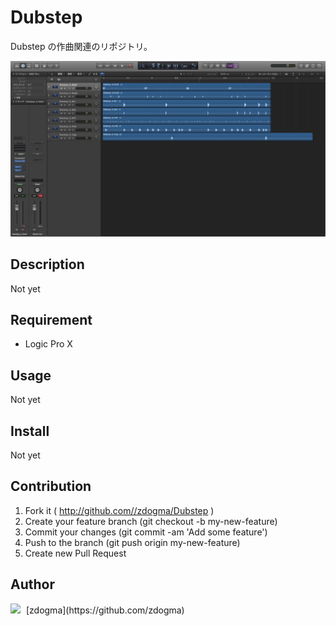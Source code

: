 # Dubstep

Dubstep の作曲関連のリポジトリ。  

![](https://github.com/zdogma/Dubstep/blob/master/DubstepBasis.logicx/Alternatives/000/WindowImage.jpg)

## Description
Not yet

## Requirement
* Logic Pro X

## Usage
Not yet

## Install
Not yet

## Contribution
1. Fork it ( http://github.com//zdogma/Dubstep )
2. Create your feature branch (git checkout -b my-new-feature)
3. Commit your changes (git commit -am 'Add some feature')
4. Push to the branch (git push origin my-new-feature)
5. Create new Pull Request

## Author
<img src="https://avatars3.githubusercontent.com/u/1973683?v=3&s=460" width="40px;" style="margin-right: 5px;">
[zdogma](https://github.com/zdogma)
